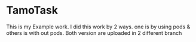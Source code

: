 # TamoTask
This is my Example work. I did this work by 2 ways. one is by using pods & others is with out pods. Both version are uploaded in 2 different branch

